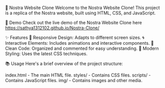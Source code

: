 🌟 Nostra Website Clone
Welcome to the Nostra Website Clone! This project is a replica of the Nostra website, built using HTML, CSS, and JavaScript.

🚀 Demo
Check out the live demo of the Nostra Website Clone here https://sathya1312102.github.io/Nostra-Clone/

✨ Features
📱 Responsive Design: Adapts to different screen sizes.
🌀 Interactive Elements: Includes animations and interactive components.
🧼 Clean Code: Organized and commented for easy understanding.
🎨 Modern Styling: Uses the latest CSS techniques.

📚 Usage
Here's a brief overview of the project structure:

index.html - The main HTML file.
styles/ - Contains CSS files.
scripts/ - Contains JavaScript files.
img/ - Contains images and other media.
